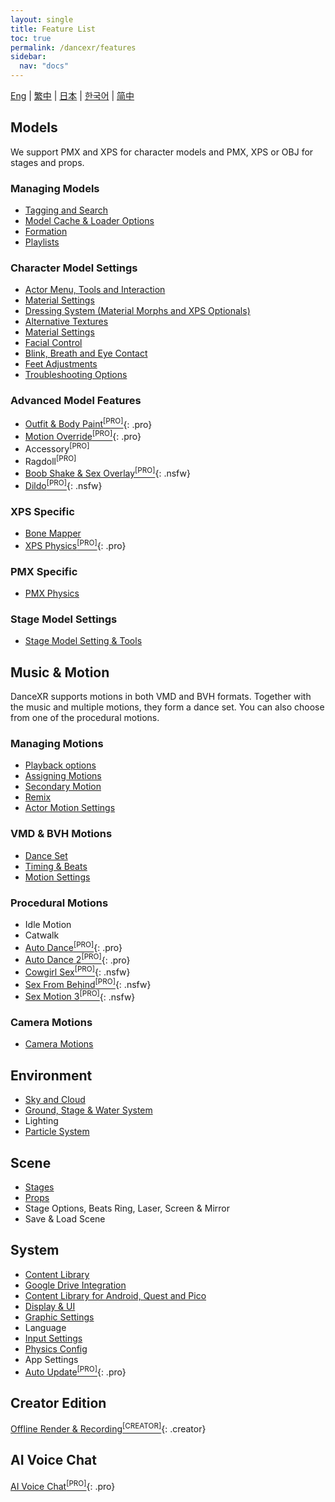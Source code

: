 ```yaml
---
layout: single
title: Feature List
toc: true
permalink: /dancexr/features
sidebar:
  nav: "docs"
---
```


[Eng](/dancexr/features) | [繁中](/tw/dancexr/features) | [日本](/jp/dancexr/features) | [한국어](/kr/dancexr/features) | [简中](/zh/dancexr/features)

## Models
We support PMX and XPS for character models and PMX, XPS or OBJ for stages and props.

### Managing Models
* [Tagging and Search](features/tagging)
* [Model Cache & Loader Options](features/loader_options)
* [Formation](features/formation)
* [Playlists](features/actor_playlist)


### Character Model Settings
* [Actor Menu, Tools and Interaction](features/actor_tools)
* [Material Settings](features/material_settings)
* [Dressing System (Material Morphs and XPS Optionals)](features/optionals)
* [Alternative Textures](features/alternative_textures)
* [Material Settings](features/material_settings)
* [Facial Control](features/facial_control)
* [Blink, Breath and Eye Contact](features/eyecontact)
* [Feet Adjustments](features/feet_adjustments)
* [Troubleshooting Options](features/troubleshooting_options)


### Advanced Model Features
* [Outfit & Body Paint<sup>[PRO]</sup>](features/outfit_body_paint){: .pro}
* [Motion Override<sup>[PRO]</sup>](features/motion_override){: .pro}
* Accessory<sup>[PRO]</sup>
* Ragdoll<sup>[PRO]</sup>
* [Boob Shake & Sex Overlay<sup>[PRO]</sup>](features/boob_shake_sex_overlay){: .nsfw}
* [Dildo<sup>[PRO]</sup>](features/dildo){: .nsfw}


### XPS Specific
* [Bone Mapper](features/bone_mapper.md)
* [XPS Physics<sup>[PRO]</sup>](features/xps_physics){: .pro}


### PMX Specific
* [PMX Physics](features/pmx_physics)


### Stage Model Settings
* [Stage Model Setting & Tools](feature/stages)


## Music & Motion
DanceXR supports motions in both VMD and BVH formats. Together with the music and multiple motions, they form a dance set. You can also choose from one of the procedural motions.


### Managing Motions
* [Playback options](features/playback_options)
* [Assigning Motions](features/assign_motion)
* [Secondary Motion](features/secondary_motion)
* [Remix](features/remix)
* [Actor Motion Settings](features/actor_motion_settings)


### VMD & BVH Motions
* [Dance Set](features/dance_set)
* [Timing & Beats](features/music_timing)
* [Motion Settings](features/motion_settings)


### Procedural Motions
* Idle Motion
* Catwalk
* [Auto Dance<sup>[PRO]</sup>](features/autodance){: .pro}
* [Auto Dance 2<sup>[PRO]</sup>](features/autodance2){: .pro}
* [Cowgirl Sex<sup>[PRO]</sup>](features/scg_motion){: .nsfw}
* [Sex From Behind<sup>[PRO]</sup>](features/sfb_motion){: .nsfw}
* [Sex Motion 3<sup>[PRO]</sup>](features/sm3_motion){: .nsfw}


### Camera Motions
* [Camera Motions](features/camera)


## Environment
* [Sky and Cloud](features/skymap)
* [Ground, Stage & Water System](features/ground)
* Lighting
* [Particle System](features/particles)


## Scene
* [Stages](features/stages)
* [Props](features/props)
* Stage Options, Beats Ring, Laser, Screen & Mirror
* Save & Load Scene


## System
* [Content Library](preparecontent)
* [Google Drive Integration](features/googledrive)
* [Content Library for Android, Quest and Pico](content_android_quest)
* [Display & UI](features/display_settings)
* [Graphic Settings](features/graphics)
* Language
* [Input Settings](features/controls)
* [Physics Config](features/system_physics)
* App Settings
* [Auto Update<sup>[PRO]</sup>](features/autoupdate){: .pro}


## Creator Edition
[Offline Render & Recording<sup>[CREATOR]</sup>](creator.md){: .creator}


## AI Voice Chat
[AI Voice Chat<sup>[PRO]</sup>](ai_chat){: .pro}

